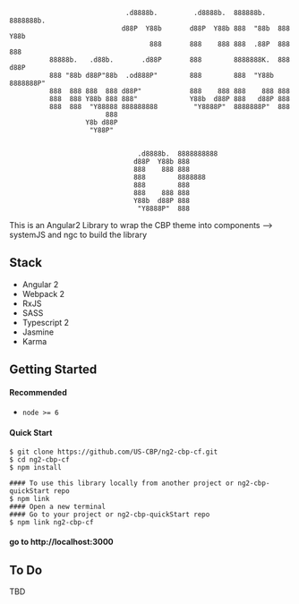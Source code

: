                                                                                                        
                                 .d8888b.         .d8888b.  888888b.   8888888b.                       
                                d88P  Y88b       d88P  Y88b 888  "88b  888   Y88b                      
                                       888       888    888 888  .88P  888    888                      
              88888b.   .d88b.       .d88P       888        8888888K.  888   d88P                      
              888 "88b d88P"88b  .od888P"        888        888  "Y88b 8888888P"                       
              888  888 888  888 d88P"            888    888 888    888 888                             
              888  888 Y88b 888 888"             Y88b  d88P 888   d88P 888                             
              888  888  "Y88888 888888888         "Y8888P"  8888888P"  888                             
                            888                                                                        
                       Y8b d88P                                                                        
                        "Y88P"                                                                         
                                                                                                       
                                                                                                       
                                    .d8888b.  8888888888                                               
                                   d88P  Y88b 888                                                      
                                   888    888 888                                                      
                                   888        8888888                                                  
                                   888        888                                                      
                                   888    888 888                                                      
                                   Y88b  d88P 888                                                      
                                    "Y8888P"  888                                                      
                                                                                                       
                                                                                                       
                                                                                                       
                                                                                                       
                                                                                                       

This is an Angular2 Library to wrap the CBP theme into components
--> systemJS and ngc to build the library


Stack
-----

- Angular 2
- Webpack 2
- RxJS
- SASS
- Typescript 2
- Jasmine
- Karma


Getting Started
---------------

#### Recommended
- `node >= 6`

#### Quick Start
```shell
$ git clone https://github.com/US-CBP/ng2-cbp-cf.git
$ cd ng2-cbp-cf
$ npm install

#### To use this library locally from another project or ng2-cbp-quickStart repo
$ npm link
#### Open a new terminal
#### Go to your project or ng2-cbp-quickStart repo
$ npm link ng2-cbp-cf
```
#### go to http://localhost:3000



To Do
-----
 TBD